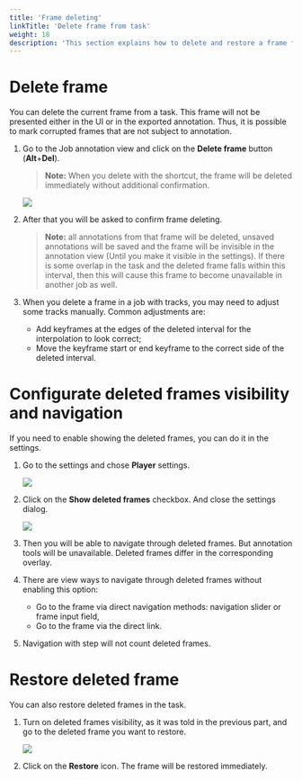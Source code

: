 ```yaml
---
title: 'Frame deleting'
linkTitle: 'Delete frame from task'
weight: 18
description: 'This section explains how to delete and restore a frame from a task.'
---
```


# Delete frame

You can delete the current frame from a task.
This frame will not be presented either in the UI or in the exported annotation.
Thus, it is possible to mark corrupted frames that are not subject to annotation.

1. Go to the Job annotation view and click on the **Delete frame** button (**Alt**+**Del**).

   > **Note:** When you delete with the shortcut,
   > the frame will be deleted immediately without additional confirmation.

   ![](/images/image245.jpg)

1. After that you will be asked to confirm frame deleting.
   > **Note:** all annotations from that frame will be deleted, unsaved annotations
   > will be saved and the frame will be invisible in the annotation view (Until you make it visible in the settings).
   > If there is some overlap in the task and the deleted frame falls within this interval,
   > then this will cause this frame to become unavailable in another job as well.
1. When you delete a frame in a job with tracks, you may need to adjust some tracks manually. Common adjustments are:
   - Add keyframes at the edges of the deleted interval for the interpolation to look correct;
   - Move the keyframe start or end keyframe to the correct side of the deleted interval.

# Configurate deleted frames visibility and navigation

If you need to enable showing the deleted frames, you can do it in the settings.

1. Go to the settings and chose **Player** settings.

   ![](/images/image246.jpg)

1. Click on the **Show deleted frames** checkbox. And close the settings dialog.

   ![](/images/image247.jpg)

1. Then you will be able to navigate through deleted frames.
   But annotation tools will be unavailable. Deleted frames differ in the corresponding overlay.

1. There are view ways to navigate through deleted frames without enabling this option:

   - Go to the frame via direct navigation methods: navigation slider or frame input field,
   - Go to the frame via the direct link.

1. Navigation with step will not count deleted frames.

# Restore deleted frame

You can also restore deleted frames in the task.

1. Turn on deleted frames visibility, as it was told in the previous part,
   and go to the deleted frame you want to restore.

   ![](/images/image248.jpg)

2. Click on the **Restore** icon. The frame will be restored immediately.
